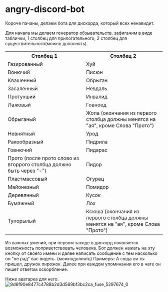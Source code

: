 # angry-discord-bot
Короче пачаны, делаем бота для дискорда, который всех ненавидит. 

Для начала мы делаем генератор обзывательств. зафигачим в виде таблички, 1 столбец для прилогательного, 2 столбец для существительного(можно дополнять).
<table>
  <tr>
    <th>Столбец 1</th>
    <th>Столбец 2</th>
  </tr>
  <tr>
    <td>Газированный</td>
    <td>Хуй</td>
  </tr>
  <tr>
    <td>Вонючий</td>
    <td>Писюн</td>
  </tr>
   <tr>
    <td>Квашенный</td>
    <td>Обрыган</td>
  </tr>
   <tr>
    <td>Засаленный</td>
    <td>Невдаль</td>
  </tr>
   <tr>
    <td>Протухший</td>
    <td>Инвалид</td>
  </tr>
   <tr>
    <td>Лажовый</td>
    <td>Говноед</td>
  </tr>
   <tr>
    <td>Обрыганый</td>
    <td>Жопа (окончания из первого столбца должны менятся на "ая", кроме Слова "Прото")</td>
  </tr>
   <tr>
    <td>Невнятный</td>
    <td>Урод</td>
  </tr>
   <tr>
    <td>Ракообразный</td>
    <td>Пидрила</td>
  </tr>
   </tr>
   <tr>
    <td>Говнючий</td>
    <td>Пидарас</td>
  </tr>
   </tr>
   <tr>
    <td>Прото (после прото слово из вторрого столбца должно быть через "-")</td>
    <td>Пидор</td>
  </tr>
   </tr>
   <tr>
    <td>Пластмассовый</td>
    <td>Огурец</td>
  </tr>
   </tr>
   <tr>
    <td>Майонезный</td>
    <td>Помидор</td>
  </tr>
   </tr>
   <tr>
    <td>Деревянный</td>
    <td>Кусок</td>
  </tr>
   </tr>
   <tr>
    <td>Бумажный</td>
    <td>Лох</td>
  </tr>
   </tr>
   <tr>
    <td>Тупорылый</td>
    <td>Ксюша (окончания из первого столбца должны менятся на "ая", кроме Слова "Прото")</td>
  </tr>
</table>

Из важных умений, при первом заходе в дискорд появляется возможность поприветствовать человека. Бот должен нажать на эту кнопку от своего имени и далее написать сообщение с тем насколько он "не рад" вас видеть. (можнодолнять)
Примеры: А сюда ли ты пришел, дружок пирожок. 
Далее при каждом упоминании его в чате он пишет ответом оскорбление.

Ниже аватарка для него.
![9d6f90e8477c4788b2d3d569bf3bc2ca_fuse_5297674_0](https://github.com/d-ivanitskiy/angry-discord-bot/assets/142033081/b20bdf9b-79b5-4b2b-ae5c-f59a693c311c)
